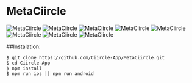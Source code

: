 # MetaCiircle

<img width='' alt='MetaCiircle' src='./readmeAssets/1.png' />
<img alt='MetaCiircle' src='./readmeAssets/2.png' />
<img alt='MetaCiircle' src='./readmeAssets/3.png' />
<img alt='MetaCiircle' src='./readmeAssets/4.png' />
<img alt='MetaCiircle' src='./readmeAssets/5.png' />
<img alt='MetaCiircle' src='./readmeAssets/6.png' />
<img alt='MetaCiircle' src='./readmeAssets/7.png' />
<img alt='MetaCiircle' src='./readmeAssets/8.png' />

##Instalation:

```
$ git clone https://github.com/Ciircle-App/MetaCiircle.git
$ cd Ciircle-App
$ npm install
$ npm run ios || npm run android
```
